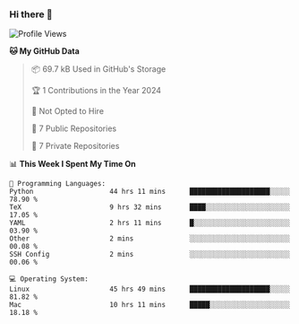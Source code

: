 ### Hi there 👋

<!--
**huayuan4396/huayuan4396** is a ✨ _special_ ✨ repository because its `README.md` (this file) appears on your GitHub profile.

Here are some ideas to get you started:

- 🔭 I’m currently working on ...
- 🌱 I’m currently learning ...
- 👯 I’m looking to collaborate on ...
- 🤔 I’m looking for help with ...
- 💬 Ask me about ...
- 📫 How to reach me: ...
- 😄 Pronouns: ...
- ⚡ Fun fact: ...
-->

<!--START_SECTION:waka-->
![Profile Views](http://img.shields.io/badge/Profile%20Views-20-blue)

**🐱 My GitHub Data** 

> 📦 69.7 kB Used in GitHub's Storage 
 > 
> 🏆 1 Contributions in the Year 2024
 > 
> 🚫 Not Opted to Hire
 > 
> 📜 7 Public Repositories 
 > 
> 🔑 7 Private Repositories 
 > 
📊 **This Week I Spent My Time On** 

```text
💬 Programming Languages: 
Python                   44 hrs 11 mins      ████████████████████░░░░░   78.90 % 
TeX                      9 hrs 32 mins       ████░░░░░░░░░░░░░░░░░░░░░   17.05 % 
YAML                     2 hrs 11 mins       █░░░░░░░░░░░░░░░░░░░░░░░░   03.90 % 
Other                    2 mins              ░░░░░░░░░░░░░░░░░░░░░░░░░   00.08 % 
SSH Config               2 mins              ░░░░░░░░░░░░░░░░░░░░░░░░░   00.06 % 

💻 Operating System: 
Linux                    45 hrs 49 mins      ████████████████████░░░░░   81.82 % 
Mac                      10 hrs 11 mins      █████░░░░░░░░░░░░░░░░░░░░   18.18 % 
```


<!--END_SECTION:waka-->
